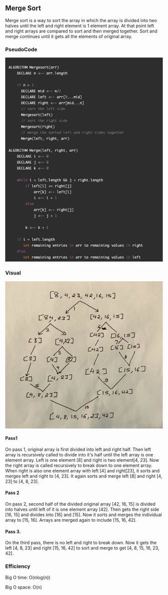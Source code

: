 ## Merge Sort
Merge sort is a way to sort the array in which the array is divided into two halves 
until the left and right element is 1 element array. At that point left and right arrays
are compared to sort and then merged together. Sort and merge continues until it gets 
all the elements of original array.

### PseudoCode
![Pseudocode](../../assets/mergeSort/pseudocode.png)

### Visual
![MergeSortPic](../../assets/mergeSort/mergeSort.jpg)

#### Pass1
On pass 1, original array is first divided into left and right half. Then left array is recursively called to divide
into it's half until the left array is one element array. Left is one element [8] and right is two element[4, 23]. Now
the right array is called recursively to break down to one element array. When right is also one element array with left
[4] and right[23], it sorts and merges left and right to [4, 23]. It again sorts and merge left [8] and right [4, 23] to
[4, 8, 23]. 

#### Pass 2
On pass 2, second half of the divided original array [42, 16, 15] is divided into halves until left of it is one element
array [42]. Then gets the right side [16, 15] and divides into [16] and [15]. Now it sorts and merges the individual
array to [15, 16]. Arrays are merged again to include [15, 16, 42]. 

#### Pass 3. 
On the third pass, there is no left and right to break down. Now it gets the left [4, 8, 23] and right [15, 16, 42] to 
sort and merge to get [4, 8, 15, 16, 23, 42].

### Efficiency
Big O time: O(nlog(n))

Big O space: O(n)

